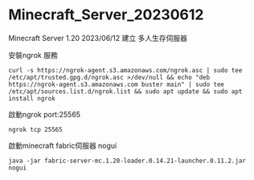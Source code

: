 # Minecraft_Server_20230612
Minecraft Server 1.20 2023/06/12 建立 多人生存伺服器

安裝ngrok 服務
```
curl -s https://ngrok-agent.s3.amazonaws.com/ngrok.asc | sudo tee /etc/apt/trusted.gpg.d/ngrok.asc >/dev/null && echo "deb https://ngrok-agent.s3.amazonaws.com buster main" | sudo tee /etc/apt/sources.list.d/ngrok.list && sudo apt update && sudo apt install ngrok
```

啟動ngrok port:25565
```
ngrok tcp 25565
```

啟動minecraft fabric伺服器 nogui
```
java -jar fabric-server-mc.1.20-loader.0.14.21-launcher.0.11.2.jar nogui
```